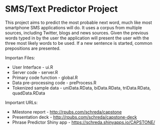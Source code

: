 # SMS/Text Predictor Project

This project aims to predict the most probable next word, much like most smartphone SMS applications will do. It uses a corpus from multiple sources, including Twitter, blogs and news sources. Given the previous words typed in by the user the application will present the user with the three most likely words to be used. If a new sentence is started, common prepositions are presented.


Importan Files:
-  User Interface - ui.R
-  Server code - server.R
-  Primary code function - global.R
-  Data pre-processing code - preProcess.R
-  Tokenized sample data - uniData.RData, biData.RData, triData.RData, quadData.RData


Important URLs:
-  Milestone report - http://rpubs.com/schreda/capstone
-  Presentation deck - http://rpubs.com/schreda/capstone-deck
-  Phrase Predictor Shiny app - https://schreda.shinyapps.io/CAPSTONE/
